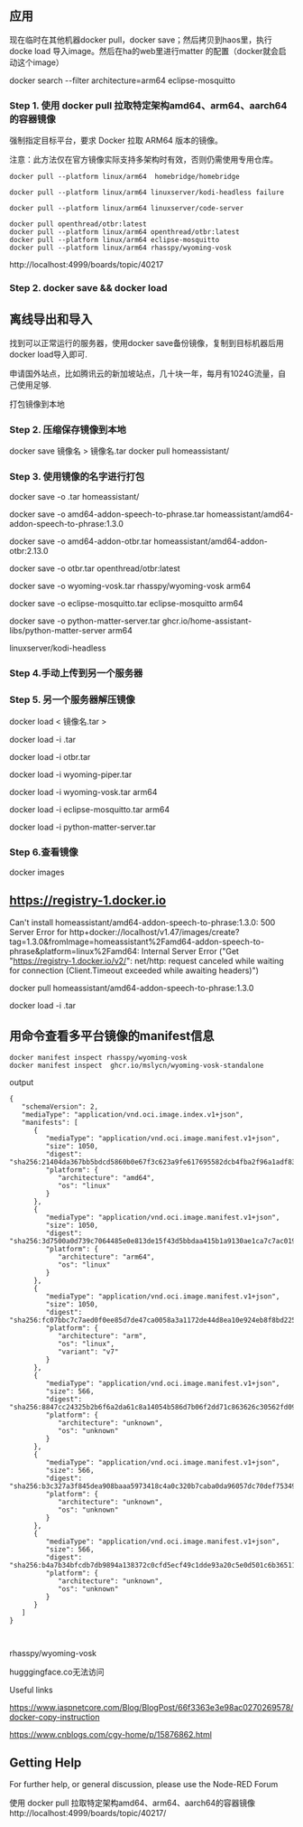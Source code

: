 
## 应用
现在临时在其他机器docker pull，docker save；然后拷贝到haos里，执行docke load 导入image。然后在ha的web里进行matter 的配置（docker就会启动这个image）

docker search --filter architecture=arm64 eclipse-mosquitto

### Step 1. 使用 docker pull 拉取特定架构amd64、arm64、aarch64的容器镜像
强制指定目标平台，要求 Docker 拉取 ARM64 版本的镜像。

注意：此方法仅在官方镜像实际支持多架构时有效，否则仍需使用专用仓库。
~~~
docker pull --platform linux/arm64  homebridge/homebridge

docker pull --platform linux/arm64 linuxserver/kodi-headless failure

docker pull --platform linux/arm64 linuxserver/code-server  

docker pull openthread/otbr:latest
docker pull --platform linux/arm64 openthread/otbr:latest
docker pull --platform linux/arm64 eclipse-mosquitto
docker pull --platform linux/arm64 rhasspy/wyoming-vosk
~~~

http://localhost:4999/boards/topic/40217



### Step 2. docker save && docker load 

## 离线导出和导入

找到可以正常运行的服务器，使用docker save备份镜像，复制到目标机器后用docker load导入即可.

申请国外站点，比如腾讯云的新加坡站点，几十块一年，每月有1024G流量，自己使用足够.

打包镜像到本地

### Step 2. 压缩保存镜像到本地

docker save 镜像名 > 镜像名.tar
docker pull homeassistant/<image-name>

### Step 3. 使用镜像的名字进行打包
docker save -o <image-name>.tar homeassistant/<image-name>

docker save -o  amd64-addon-speech-to-phrase.tar homeassistant/amd64-addon-speech-to-phrase:1.3.0  

docker save -o  amd64-addon-otbr.tar  homeassistant/amd64-addon-otbr:2.13.0

docker save -o otbr.tar openthread/otbr:latest

docker save -o wyoming-vosk.tar  rhasspy/wyoming-vosk  arm64

docker save -o eclipse-mosquitto.tar  eclipse-mosquitto arm64

docker save -o python-matter-server.tar  ghcr.io/home-assistant-libs/python-matter-server arm64

linuxserver/kodi-headless


### Step 4.手动上传到另一个服务器

### Step 5. 另一个服务器解压镜像

docker load < 镜像名.tar >

docker load -i <image-name>.tar

docker load -i otbr.tar

docker load -i wyoming-piper.tar

docker load -i wyoming-vosk.tar  arm64

docker load -i eclipse-mosquitto.tar  arm64

docker load -i  python-matter-server.tar  

### Step 6.查看镜像

docker images

##  https://registry-1.docker.io

Can't install homeassistant/amd64-addon-speech-to-phrase:1.3.0: 500 Server Error for http+docker://localhost/v1.47/images/create?tag=1.3.0&fromImage=homeassistant%2Famd64-addon-speech-to-phrase&platform=linux%2Famd64: Internal Server Error ("Get "https://registry-1.docker.io/v2/": net/http: request canceled while waiting for connection (Client.Timeout exceeded while awaiting headers)")

docker pull homeassistant/amd64-addon-speech-to-phrase:1.3.0

docker load -i <image-name>.tar


## 用命令查看多平台镜像的manifest信息

~~~
docker manifest inspect rhasspy/wyoming-vosk 
docker manifest inspect  ghcr.io/mslycn/wyoming-vosk-standalone
~~~
output
~~~
{
   "schemaVersion": 2,
   "mediaType": "application/vnd.oci.image.index.v1+json",
   "manifests": [
      {
         "mediaType": "application/vnd.oci.image.manifest.v1+json",
         "size": 1050,
         "digest": "sha256:21404da367bb5bdcd5860b0e67f3c623a9fe617695582dcb4fba2f96a1adf83b",
         "platform": {
            "architecture": "amd64",
            "os": "linux"
         }
      },
      {
         "mediaType": "application/vnd.oci.image.manifest.v1+json",
         "size": 1050,
         "digest": "sha256:3d7500a0d739c7064485e0e813de15f43d5bbdaa415b1a9130ae1ca7c7ac019e",
         "platform": {
            "architecture": "arm64",
            "os": "linux"
         }
      },
      {
         "mediaType": "application/vnd.oci.image.manifest.v1+json",
         "size": 1050,
         "digest": "sha256:fc07bbc7c7aed0f0ee85d7de47ca0058a3a1172de44d8ea10e924eb8f8bd2256",
         "platform": {
            "architecture": "arm",
            "os": "linux",
            "variant": "v7"
         }
      },
      {
         "mediaType": "application/vnd.oci.image.manifest.v1+json",
         "size": 566,
         "digest": "sha256:8847cc24325b2b6f6a2da61c8a14054b586d7b06f2dd71c863626c30562fd098",
         "platform": {
            "architecture": "unknown",
            "os": "unknown"
         }
      },
      {
         "mediaType": "application/vnd.oci.image.manifest.v1+json",
         "size": 566,
         "digest": "sha256:b3c327a3f845dea908baaa5973418c4a0c320b7caba0da96057dc70def75349d",
         "platform": {
            "architecture": "unknown",
            "os": "unknown"
         }
      },
      {
         "mediaType": "application/vnd.oci.image.manifest.v1+json",
         "size": 566,
         "digest": "sha256:b4a7b34bfcdb7db9894a138372c0cfd5ecf49c1dde93a20c5e0d501c6b365114",
         "platform": {
            "architecture": "unknown",
            "os": "unknown"
         }
      }
   ]
}



~~~



rhasspy/wyoming-vosk 


hugggingface.co无法访问

Useful links

https://www.iaspnetcore.com/Blog/BlogPost/66f3363e3e98ac0270269578/docker-copy-instruction

https://www.cnblogs.com/cgy-home/p/15876862.html

## Getting Help

For further help, or general discussion, please use the Node-RED Forum


使用 docker pull 拉取特定架构amd64、arm64、aarch64的容器镜像
http://localhost:4999/boards/topic/40217/